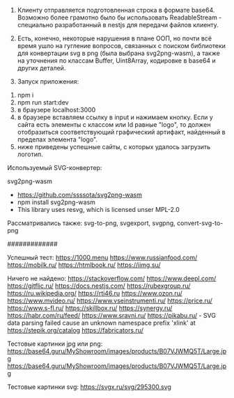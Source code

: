 1) Клиенту отправляется подготовленная строка в формате base64. Возможно более грамотно было бы использовать ReadableStream - специально разработанный в nestjs для передачи файлов клиенту.

2) Есть, конечно, некоторые нарушения в плане ООП, но почти всё время ушло на гугление вопросов, связанных с поиском библиотеки для конвертации svg в png (была выбрана svg2png-wasm), а также на уточнения по классам Buffer, Uint8Array, кодировке в base64 и других деталей.

3) Запуск приложения:

1. npm i
2. npm run start:dev
3. в браузере localhost:3000
4. в браузере вставляем ссылку в input и нажимаем кнопку. Если у сайта есть элементы с классом или Id равные "logo", то должен отобразиться соответствующий графический артифакт, найденный в пределах элемента "logo".
5. ниже приведены успешные сайты, с которых удалось загрузить логотип.

Используемый SVG-конвертер:

svg2png-wasm
  - https://github.com/ssssota/svg2png-wasm
  - npm install svg2png-wasm
  - This library uses resvg, which is licensed unser MPL-2.0

Рассматривались также: svg-to-png, svgexport, svgpng, convert-svg-to-png

#############

Успешный тест:
https://1000.menu
https://www.russianfood.com/
https://mobilk.ru/
https://htmlbook.ru/
https://iimg.su/

Ничего не найдено:
https://stackoverflow.com/
https://www.deepl.com/
https://gitflic.ru/
https://docs.nestjs.com/
https://rubexgroup.ru/
https://ru.wikipedia.org/
https://rti46.ru
https://www.ozon.ru/
https://www.mvideo.ru/
https://www.vseinstrumenti.ru/
https://price.ru/
https://www.s-fl.ru/
https://skillbox.ru/
https://synergy.ru/
https://habr.com/ru/feed/
https://www.sravni.ru/
https://pikabu.ru/ - SVG data parsing failed cause an unknown namespace prefix 'xlink' at
https://stepik.org/catalog
https://fabricators.ru/

Тестовые картинки jpg или png:
https://base64.guru/MyShowroom/images/products/B07VJWMQ5T/Large.jpg
https://base64.guru/MyShowroom/images/products/B07VJWMQ5T/Large.jpg

Тестовые картинки svg:
https://svgx.ru/svg/295300.svg